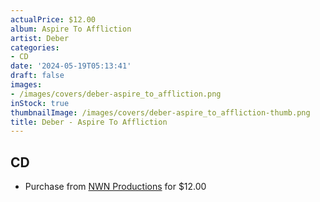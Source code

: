 ```yaml
---
actualPrice: $12.00
album: Aspire To Affliction
artist: Deber
categories:
- CD
date: '2024-05-19T05:13:41'
draft: false
images:
- /images/covers/deber-aspire_to_affliction.png
inStock: true
thumbnailImage: /images/covers/deber-aspire_to_affliction-thumb.png
title: Deber - Aspire To Affliction
---
```


## CD
* Purchase from [NWN Productions](http://shop.nwnprod.com/index.php?route=product/product&path=93&product_id=50083&sort=pd.name&order=ASC) for $12.00
